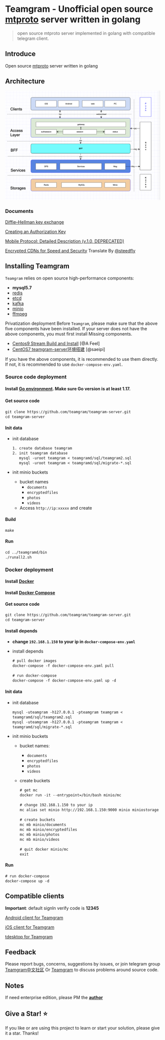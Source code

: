 # Teamgram - Unofficial open source [mtproto](https://core.telegram.org/mtproto) server written in golang
> open source mtproto server implemented in golang with compatible telegram client.

## Introduce
Open source [mtproto](https://core.telegram.org/mtproto) server written in golang

## Architecture
![Architecture](docs/image/architecture-001.png)

### Documents
[Diffie–Hellman key exchange](docs/dh-key-exchange.md)

[Creating an Authorization Key](docs/Creating_an_Authorization_Key.md)

[Mobile Protocol: Detailed Description (v.1.0, DEPRECATED)](docs/Mobile_Protocol-Detailed_Description_v.1.0_DEPRECATED.md)

[Encrypted CDNs for Speed and Security](docs/cdn.md) Translate By [@steedfly](https://github.com/steedfly)

## Installing Teamgram 
`Teamgram` relies on open source high-performance components: 

- **mysql5.7**
- [redis](https://redis.io/)
- [etcd](https://etcd.io/)
- [kafka](https://kafka.apache.org/quickstart)
- [minio](https://docs.min.io/docs/minio-quickstart-guide.html#GNU/Linux)
- [ffmpeg](https://www.johnvansickle.com/ffmpeg/)

Privatization deployment Before `Teamgram`, please make sure that the above five components have been installed. If your server does not have the above components, you must first install Missing components. 

- [Centos9 Stream Build and Install](docs/install-centos-9.md) [@A Feel]
- [CentOS7 teamgram-server环境搭建](docs/install-centos-7.md) [@saeipi]

If you have the above components, it is recommended to use them directly. If not, it is recommended to use `docker-compose-env.yaml`.


### Source code deployment
#### Install [Go environment](https://go.dev/doc/install). Make sure Go version is at least 1.17.


#### Get source code　

```
git clone https://github.com/teamgram/teamgram-server.git
cd teamgram-server
```

#### Init data
- init database

	```
	1. create database teamgram
	2. init teamgram database
	   mysql -uroot teamgram < teamgramd/sql/teamgram2.sql
	   mysql -uroot teamgram < teamgramd/sql/migrate-*.sql
	```

- init minio buckets
	- bucket names
	  - `documents`
	  - `encryptedfiles`
	  - `photos`
	  - `videos`
	- Access `http://ip:xxxxx` and create


#### Build
	
```
make
```

#### Run

```
cd ../teamgramd/bin
./runall2.sh
```

### Docker deployment
#### Install [Docker](https://docs.docker.com/get-docker/)

#### Install [Docker Compose](https://docs.docker.com/compose/install/)

#### Get source code

```
git clone https://github.com/teamgram/teamgram-server.git
cd teamgram-server
```

#### Install depends
- **change `192.168.1.150` to your ip in `docker-compose-env.yaml`**
- install depends

  ```
  # pull docker images
  docker-compose -f docker-compose-env.yaml pull
  
  # run docker-compose
  docker-compose -f docker-compose-env.yaml up -d
  ```
  
#### Init data
- init database
	
	```
	mysql -uteamgram -h127.0.0.1 -pteamgram teamgram < teamgramd/sql/teamgram2.sql
	mysql -uteamgram -h127.0.0.1 -pteamgram teamgram < teamgramd/sql/migrate-*.sql
	```

- init minio buckets
	- bucket names:
	  - `documents`
	  - `encryptedfiles`
	  - `photos`
	  - `videos`
	- create buckets
		
		```
		# get mc
		docker run -it --entrypoint=/bin/bash minio/mc
		   
		# change 192.168.1.150 to your ip    
		mc alias set minio http://192.168.1.150:9000 minio miniostorage
		
		# create buckets
		mc mb minio/documents
		mc mb minio/encryptedfiles
		mc mb minio/photos
		mc mb minio/videos
  
		# quit docker minio/mc
		exit
		```

#### Run

```  
# run docker-compose
docker-compose up -d
```
	
## Compatible clients
**Important**: default signIn verify code is **12345**

[Android client for Teamgram](clients/teamgram-android.md)

[iOS client for Teamgram](clients/teamgram-ios.md)

[tdesktop for Teamgram](clients/teamgram-tdesktop.md)

## Feedback
Please report bugs, concerns, suggestions by issues, or join telegram group [Teamgram中文社区](https://t.me/+S1_22-6EM1BaffXS) Or [Teamgram](https://t.me/+TjD5LZJ5XLRlCYLF) to discuss problems around source code.

## Notes
If need enterprise edition, please PM the **[author](https://t.me/benqi)**

## Give a Star! ⭐

If you like or are using this project to learn or start your solution, please give it a star. Thanks!
